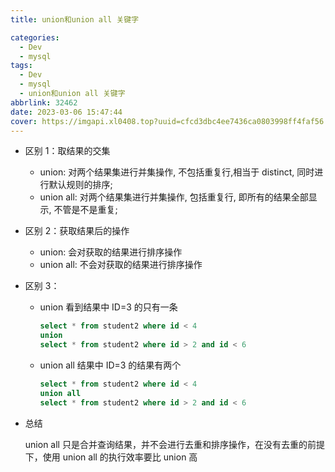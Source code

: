 ```yaml
---
title: union和union all 关键字

categories:
  - Dev
  - mysql
tags:
  - Dev
  - mysql
  - union和union all 关键字
abbrlink: 32462
date: 2023-03-06 15:47:44
cover: https://imgapi.xl0408.top?uuid=cfcd3dbc4ee7436ca0803998ff4faf56
---
```


- 区别 1：取结果的交集
  - union: 对两个结果集进行并集操作, 不包括重复行,相当于 distinct, 同时进行默认规则的排序;
  - union all: 对两个结果集进行并集操作, 包括重复行, 即所有的结果全部显示, 不管是不是重复;
- 区别 2：获取结果后的操作

  - union: 会对获取的结果进行排序操作
  - union all: 不会对获取的结果进行排序操作

- 区别 3：

  - union 看到结果中 ID=3 的只有一条
    ```sql
    select * from student2 where id < 4
    union
    select * from student2 where id > 2 and id < 6
    ```
  - union all 结果中 ID=3 的结果有两个

    ```sql
    select * from student2 where id < 4
    union all
    select * from student2 where id > 2 and id < 6
    ```

- 总结

  union all 只是合并查询结果，并不会进行去重和排序操作，在没有去重的前提下，使用 union all 的执行效率要比 union 高